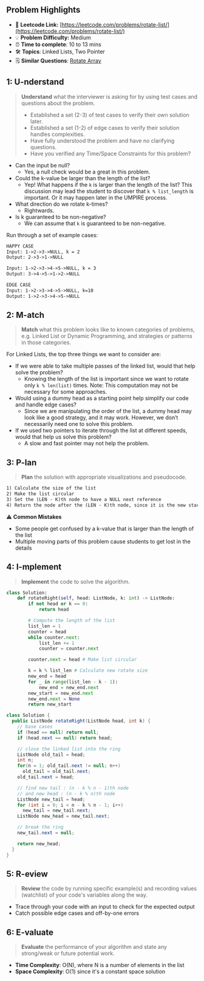 ## Problem Highlights

* 🔗 **Leetcode Link:** [https://leetcode.com/problems/rotate-list/](https://leetcode.com/problems/rotate-list/)
* 💡 **Problem Difficulty:** Medium
* ⏰ **Time to complete**: 10 to 13 mins
* 🛠️ **Topics**: Linked Lists, Two Pointer
* 🗒️ **Similar Questions**: [Rotate Array](https://leetcode.com/problems/rotate-array/)
    
## 1: U-nderstand
 
> **Understand** what the interviewer is asking for by using test cases and questions about the problem.
> 
> - Established a set (2-3) of test cases to verify their own solution later.
> - Established a set (1-2) of edge cases to verify their solution handles complexities.
> - Have fully understood the problem and have no clarifying questions.
> - Have you verified any Time/Space Constraints for this problem?

- Can the input be null?
  - Yes, a null check would be a great in this problem.
- Could the k-value be larger than the length of the list?
  - Yep! What happens if the `k` is larger than the length of the list? This discussion may lead the student to discover that `k % list_length` is important. Or it may happen later in the UMPIRE process.
- What direction do we rotate k-times?
  - Rightwards.
- Is k guaranteed to be non-negative?
  - We can assume that `k` is guaranteed to be non-negative.

Run through a set of example cases:

```markdown
HAPPY CASE
Input: 1->2->3->NULL, k = 2
Output: 2->3->1->NULL

Input: 1->2->3->4->5->NULL, k = 3
Output: 3->4->5->1->2->NULL

EDGE CASE
Input: 1->2->3->4->5->NULL, k=10
Output: 1->2->3->4->5->NULL 
```   
    
## 2: M-atch

> **Match** what this problem looks like to known categories of problems, e.g. Linked List or Dynamic Programming, and strategies or patterns in those categories.

For Linked Lists, the top three things we want to consider are:

- If we were able to take multiple passes of the linked list, would that help solve the problem?
   - Knowing the length of the list is important since we want to rotate only `k % len(list)` times. Note: This computation may not be necessary for some approaches.
- Would using a dummy head as a starting point help simplify our code and handle edge cases?
   - Since we are manipulating the order of the list, a dummy head may look like a good strategy, and it may work. However, we don’t necessarily need one to solve this problem.
- If we used two pointers to iterate through the list at different speeds, would that help us solve this problem?
   - A slow and fast pointer may not help the problem.

## 3: P-lan

> **Plan** the solution with appropriate visualizations and pseudocode.

```markdown
1) Calculate the size of the list
2) Make the list circular
3) Set the (LEN - K)th node to have a NULL next reference
4) Return the node after the (LEN - K)th node, since it is the new start
```

⚠️ **Common Mistakes**

* Some people get confused by a k-value that is larger than the length of the list
* Multiple moving parts of this problem cause students to get lost in the details

## 4: I-mplement

> **Implement** the code to solve the algorithm.

```python
class Solution:
    def rotateRight(self, head: ListNode, k: int) -> ListNode:
        if not head or k == 0:
            return head

        # Compute the length of the list
        list_len = 1
        counter = head
        while counter.next:
            list_len += 1
            counter = counter.next

        counter.next = head # Make list circular

        k = k % list_len # Calculate new rotate size
        new_end = head
        for _ in range(list_len - k - 1):
            new_end = new_end.next
        new_start = new_end.next
        new_end.next = None
        return new_start
```
```java
class Solution {
  public ListNode rotateRight(ListNode head, int k) {
    // base cases
    if (head == null) return null;
    if (head.next == null) return head;

    // close the linked list into the ring
    ListNode old_tail = head;
    int n;
    for(n = 1; old_tail.next != null; n++)
      old_tail = old_tail.next;
    old_tail.next = head;

    // find new tail : (n - k % n - 1)th node
    // and new head : (n - k % n)th node
    ListNode new_tail = head;
    for (int i = 0; i < n - k % n - 1; i++)
      new_tail = new_tail.next;
    ListNode new_head = new_tail.next;

    // break the ring
    new_tail.next = null;

    return new_head;
  }
}
```
    
## 5: R-eview

> **Review** the code by running specific example(s) and recording values (watchlist) of your code's variables along the way.

- Trace through your code with an input to check for the expected output
- Catch possible edge cases and off-by-one errors

## 6: E-valuate

> **Evaluate** the performance of your algorithm and state any strong/weak or future potential work.
    
* **Time Complexity**: O(N), where N is a number of elements in the list
* **Space Complexity**: O(1) since it's a constant space solution
